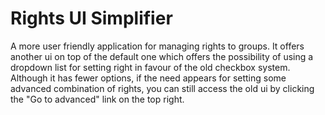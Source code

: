 # Rights UI Simplifier
A more user friendly application for managing rights to groups.
It offers another ui on top of the default one which offers the possibility of using a dropdown list for setting right in favour of the old checkbox system. Although it has fewer options, if the need appears for setting some advanced combination of rights, you can still access the old ui by clicking the "Go to advanced" link on the top right.

